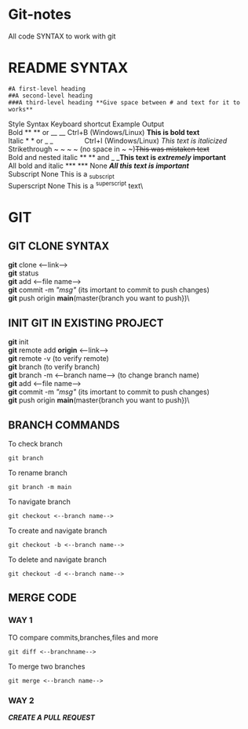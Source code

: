 # Git-notes
All code SYNTAX to work with git 

# README SYNTAX
```
#A first-level heading
##A second-level heading
###A third-level heading **Give space between # and text for it to works**
```

Style	Syntax	Keyboard shortcut	Example	Output\
Bold	** ** or __ __	 Ctrl+B (Windows/Linux)	**This is bold text**\
Italic	* * or _ _     	  Ctrl+I (Windows/Linux)	_This text is italicized_\
Strikethrough	~ ~ ~ ~ (no space in ~ ~)~~This was mistaken text~~	\
Bold and nested italic	** ** and _ _**This text is _extremely_ important**\
All bold and italic	*** ***	None	***All this text is important***\
Subscript	<sub> </sub>	None	This is a <sub>subscript</sub>\
Superscript	<sup> </sup>	None	This is a <sup>superscript</sup> text\


# GIT
## GIT CLONE SYNTAX

**git**  clone <--link-->\
**git**  status \
**git**  add  <--file name-->\
**git**  commit -m *"msg"*  (its imortant to commit to push changes)\
**git**  push origin __main__(master{branch you want to push})\

## INIT GIT IN EXISTING PROJECT
**git**  init \
**git** remote add __origin__ <--link-->\
**git**  remote -v (to verify remote)\
**git**  branch (to verify branch)\
**git**  branch -m <--branch name-->  (to change branch name)\
**git**  add  <--file name-->\
**git**  commit -m *"msg"*  (its imortant to commit to push changes)\
**git**  push origin __main__(master{branch you want to push})\

## BRANCH COMMANDS
To check branch
```
git branch 
```
To rename branch
```
git branch -m main 
```
To navigate branch 
```
git checkout <--branch name--> 
```
To create and navigate branch 
```
git checkout -b <--branch name--> 
```
To delete and navigate branch 
```
git checkout -d <--branch name--> 
```
## MERGE CODE

### WAY 1
TO compare commits,branches,files and more
```
git diff <--branchname-->
```
To merge two branches
```
git merge <--branch name-->
```

### WAY 2

***CREATE A PULL REQUEST***






